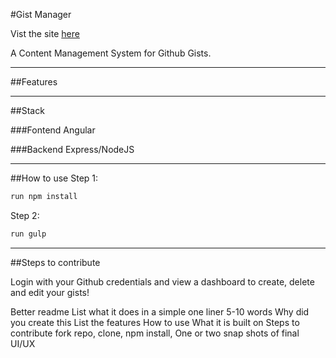 #Gist Manager

Vist the site [here](https://gist-manager-app.herokuapp.com/)

A Content Management System for Github Gists.
___
##Features
___
##Stack

###Fontend
Angular

###Backend
Express/NodeJS

___
##How to use
Step 1:
```javascript
run npm install
```
Step 2:
```javascript
run gulp
```
___
##Steps to contribute

Login with your Github credentials and view a dashboard to create, delete and edit your gists!

Better readme
List what it does in a simple one liner 5-10 words
Why did you create this
List the features
How to use
What it is built on
Steps to contribute
    fork repo, clone, npm install,
One or two snap shots of final UI/UX